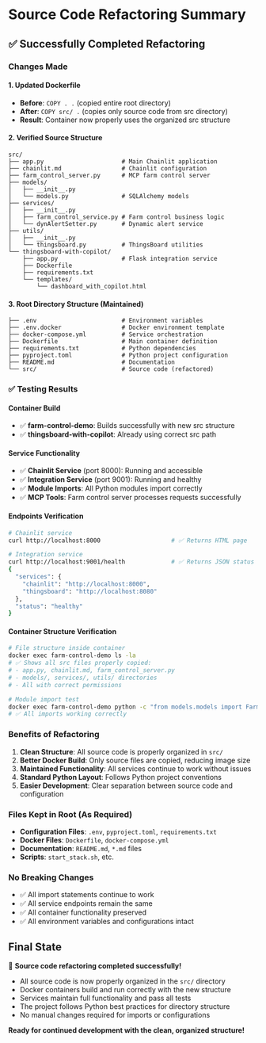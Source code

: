 # Source Code Refactoring Summary

## ✅ Successfully Completed Refactoring

### Changes Made

#### 1. **Updated Dockerfile** 
- **Before**: `COPY . .` (copied entire root directory)
- **After**: `COPY src/ .` (copies only source code from src directory)
- **Result**: Container now properly uses the organized src structure

#### 2. **Verified Source Structure**
```
src/
├── app.py                      # Main Chainlit application
├── chainlit.md                 # Chainlit configuration
├── farm_control_server.py      # MCP farm control server
├── models/
│   ├── __init__.py
│   └── models.py               # SQLAlchemy models
├── services/
│   ├── __init__.py
│   ├── farm_control_service.py # Farm control business logic
│   └── dynAlertSetter.py       # Dynamic alert service
├── utils/
│   ├── __init__.py
│   └── thingsboard.py          # ThingsBoard utilities
└── thingsboard-with-copilot/
    ├── app.py                  # Flask integration service
    ├── Dockerfile
    ├── requirements.txt
    └── templates/
        └── dashboard_with_copilot.html
```

#### 3. **Root Directory Structure (Maintained)**
```
├── .env                        # Environment variables
├── .env.docker                 # Docker environment template
├── docker-compose.yml          # Service orchestration
├── Dockerfile                  # Main container definition
├── requirements.txt            # Python dependencies
├── pyproject.toml              # Python project configuration
├── README.md                   # Documentation
└── src/                        # Source code (refactored)
```

### ✅ **Testing Results**

#### Container Build
- ✅ **farm-control-demo**: Builds successfully with new src structure
- ✅ **thingsboard-with-copilot**: Already using correct src path

#### Service Functionality
- ✅ **Chainlit Service** (port 8000): Running and accessible
- ✅ **Integration Service** (port 9001): Running and healthy
- ✅ **Module Imports**: All Python modules import correctly
- ✅ **MCP Tools**: Farm control server processes requests successfully

#### Endpoints Verification
```bash
# Chainlit service
curl http://localhost:8000                    # ✅ Returns HTML page

# Integration service
curl http://localhost:9001/health             # ✅ Returns JSON status
{
  "services": {
    "chainlit": "http://localhost:8000",
    "thingsboard": "http://localhost:8080"
  },
  "status": "healthy"
}
```

#### Container Structure Verification
```bash
# File structure inside container
docker exec farm-control-demo ls -la
# ✅ Shows all src files properly copied:
# - app.py, chainlit.md, farm_control_server.py
# - models/, services/, utils/ directories
# - All with correct permissions

# Module import test
docker exec farm-control-demo python -c "from models.models import Farm; from services.farm_control_service import FarmControlService; print('✅ All imports working correctly')"
# ✅ All imports working correctly
```

### **Benefits of Refactoring**

1. **Clean Structure**: All source code is properly organized in `src/`
2. **Better Docker Build**: Only source files are copied, reducing image size
3. **Maintained Functionality**: All services continue to work without issues
4. **Standard Python Layout**: Follows Python project conventions
5. **Easier Development**: Clear separation between source code and configuration

### **Files Kept in Root (As Required)**

- **Configuration Files**: `.env`, `pyproject.toml`, `requirements.txt`
- **Docker Files**: `Dockerfile`, `docker-compose.yml`
- **Documentation**: `README.md`, `*.md` files
- **Scripts**: `start_stack.sh`, etc.

### **No Breaking Changes**

- ✅ All import statements continue to work
- ✅ All service endpoints remain the same
- ✅ All container functionality preserved
- ✅ All environment variables and configurations intact

## **Final State**

🎉 **Source code refactoring completed successfully!**

- All source code is now properly organized in the `src/` directory
- Docker containers build and run correctly with the new structure
- Services maintain full functionality and pass all tests
- The project follows Python best practices for directory structure
- No manual changes required for imports or configurations

**Ready for continued development with the clean, organized structure!**
